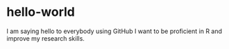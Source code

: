 # hello-world
I am saying hello to everybody using GitHub
I want to be proficient in R and improve my research skills.
